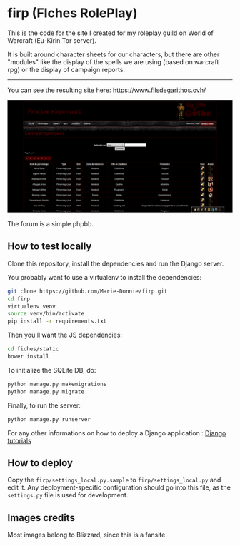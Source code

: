 # firp (FIches RolePlay)

This is the code for the site I created for my roleplay guild on World of Warcraft (Eu-Kirin Tor server).

It is built around character sheets for our characters, but there are other "modules" like the display of the spells we are using (based on warcraft rpg) or the display of campaign reports.

___

You can see the resulting site here:
https://www.filsdegarithos.ovh/

![Result1](Screenshot_2017-11-10_18-29-13.png "Result1")


The forum is a simple phpbb.

## How to test locally
Clone this repository, install the dependencies and run the Django server.

You probably want to use a virtualenv to install the dependencies:

```sh
git clone https://github.com/Marie-Donnie/firp.git
cd firp
virtualenv venv
source venv/bin/activate
pip install -r requirements.txt
```

Then you'll want the JS dependencies:

```sh
cd fiches/static
bower install
```

To initialize the SQLite DB, do:

```sh
python manage.py makemigrations
python manage.py migrate
```

Finally, to run the server:

```sh
python manage.py runserver
```

For any other informations on how to deploy a Django application : [Django tutorials](https://docs.djangoproject.com/en/2.2/intro/)

## How to deploy
Copy the `firp/settings_local.py.sample` to `firp/settings_local.py` and edit
it.  Any deployment-specific configuration should go into this file, as the
`settings.py` file is used for development.

## Images credits

Most images belong to Blizzard, since this is a fansite.
